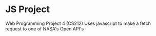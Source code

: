 # JS Project
Web Programming Project 4 (CS212)
Uses javascript to make a fetch request to one of NASA's Open API's
